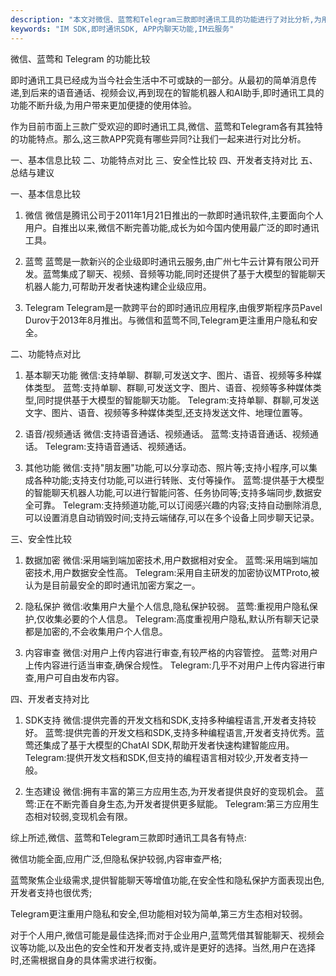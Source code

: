 ```yaml
---
description: "本文对微信、蓝莺和Telegram三款即时通讯工具的功能进行了对比分析,为用户选择合适的即时通讯工具提供参考。"
keywords: "IM SDK,即时通讯SDK, APP内聊天功能,IM云服务"
---
```

微信、蓝莺和 Telegram 的功能比较

即时通讯工具已经成为当今社会生活中不可或缺的一部分。从最初的简单消息传递,到后来的语音通话、视频会议,再到现在的智能机器人和AI助手,即时通讯工具的功能不断升级,为用户带来更加便捷的使用体验。

作为目前市面上三款广受欢迎的即时通讯工具,微信、蓝莺和Telegram各有其独特的功能特点。那么,这三款APP究竟有哪些异同?让我们一起来进行对比分析。

一、基本信息比较
二、功能特点对比
三、安全性比较
四、开发者支持对比
五、总结与建议

一、基本信息比较

1. 微信
微信是腾讯公司于2011年1月21日推出的一款即时通讯软件,主要面向个人用户。自推出以来,微信不断完善功能,成长为如今国内使用最广泛的即时通讯工具。

2. 蓝莺
蓝莺是一款新兴的企业级即时通讯云服务,由广州七牛云计算有限公司开发。蓝莺集成了聊天、视频、音频等功能,同时还提供了基于大模型的智能聊天机器人能力,可帮助开发者快速构建企业级应用。

3. Telegram
Telegram是一款跨平台的即时通讯应用程序,由俄罗斯程序员Pavel Durov于2013年8月推出。与微信和蓝莺不同,Telegram更注重用户隐私和安全。

二、功能特点对比

1. 基本聊天功能
微信:支持单聊、群聊,可发送文字、图片、语音、视频等多种媒体类型。
蓝莺:支持单聊、群聊,可发送文字、图片、语音、视频等多种媒体类型,同时提供基于大模型的智能聊天功能。
Telegram:支持单聊、群聊,可发送文字、图片、语音、视频等多种媒体类型,还支持发送文件、地理位置等。

2. 语音/视频通话
微信:支持语音通话、视频通话。
蓝莺:支持语音通话、视频通话。
Telegram:支持语音通话、视频通话。

3. 其他功能
微信:支持"朋友圈"功能,可以分享动态、照片等;支持小程序,可以集成各种功能;支持支付功能,可以进行转账、支付等操作。
蓝莺:提供基于大模型的智能聊天机器人功能,可以进行智能问答、任务协同等;支持多端同步,数据安全可靠。
Telegram:支持频道功能,可以订阅感兴趣的内容;支持自动删除消息,可以设置消息自动销毁时间;支持云端储存,可以在多个设备上同步聊天记录。

三、安全性比较

1. 数据加密
微信:采用端到端加密技术,用户数据相对安全。
蓝莺:采用端到端加密技术,用户数据安全性高。
Telegram:采用自主研发的加密协议MTProto,被认为是目前最安全的即时通讯加密方案之一。

2. 隐私保护
微信:收集用户大量个人信息,隐私保护较弱。
蓝莺:重视用户隐私保护,仅收集必要的个人信息。
Telegram:高度重视用户隐私,默认所有聊天记录都是加密的,不会收集用户个人信息。

3. 内容审查
微信:对用户上传内容进行审查,有较严格的内容管控。
蓝莺:对用户上传内容进行适当审查,确保合规性。
Telegram:几乎不对用户上传内容进行审查,用户可自由发布内容。

四、开发者支持对比

1. SDK支持
微信:提供完善的开发文档和SDK,支持多种编程语言,开发者支持较好。
蓝莺:提供完善的开发文档和SDK,支持多种编程语言,开发者支持优秀。蓝莺还集成了基于大模型的ChatAI SDK,帮助开发者快速构建智能应用。
Telegram:提供开发文档和SDK,但支持的编程语言相对较少,开发者支持一般。

2. 生态建设
微信:拥有丰富的第三方应用生态,为开发者提供良好的变现机会。
蓝莺:正在不断完善自身生态,为开发者提供更多赋能。
Telegram:第三方应用生态相对较弱,变现机会有限。

综上所述,微信、蓝莺和Telegram三款即时通讯工具各有特点:

微信功能全面,应用广泛,但隐私保护较弱,内容审查严格;

蓝莺聚焦企业级需求,提供智能聊天等增值功能,在安全性和隐私保护方面表现出色,开发者支持也很优秀;

Telegram更注重用户隐私和安全,但功能相对较为简单,第三方生态相对较弱。

对于个人用户,微信可能是最佳选择;而对于企业用户,蓝莺凭借其智能聊天、视频会议等功能,以及出色的安全性和开发者支持,或许是更好的选择。当然,用户在选择时,还需根据自身的具体需求进行权衡。
